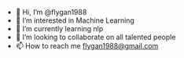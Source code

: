 - 👋 Hi, I’m @flygan1988
- 👀 I’m interested in Machine Learning
- 🌱 I’m currently learning nlp
- 💞️ I’m looking to collaborate on all talented people
- 📫 How to reach me flygan1988@gmail.com

<!---
flygan1988/flygan1988 is a ✨ special ✨ repository because its `README.md` (this file) appears on your GitHub profile.
You can click the Preview link to take a look at your changes.
--->
